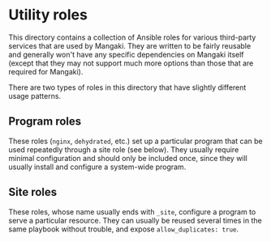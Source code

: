 # Utility roles

This directory contains a collection of Ansible roles for various third-party
services that are used by Mangaki. They are written to be fairly reusable and
generally won't have any specific dependencies on Mangaki itself (except that
they may not support much more options than those that are required for
Mangaki).

There are two types of roles in this directory that have slightly different
usage patterns.

## Program roles

These roles (`nginx`, `dehydrated`, etc.) set up a particular program that can
be used repeatedly through a site role (see below). They usually require
minimal configuration and should only be included once, since they will usually
install and configure a system-wide program.

## Site roles

These roles, whose name usually ends with `_site`, configure a program to serve
a particular resource. They can usually be reused several times in the same
playbook without trouble, and expose `allow_duplicates: true`.
